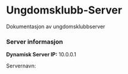 # Ungdomsklubb-Server
Dokumentasjon av ungdomsklubbserver

<h3>Server informasjon</h3>
<b>Dynamisk Server IP:</b> 10.0.0.1

Servernavn: 
